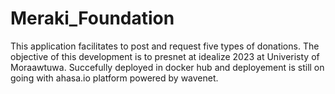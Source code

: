 # Meraki_Foundation

This application facilitates to post and request five types of donations. The objective of this development is to presnet at idealize 2023 at Univeristy of Moraawtuwa. Succefully deployed in docker hub and deployement is still on going with ahasa.io platform powered by wavenet.
